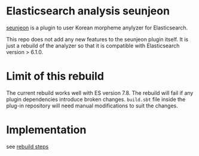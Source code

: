 # Elasticsearch analysis seunjeon

[seunjeon](https://bitbucket.org/eunjeon/seunjeon/src/master/elasticsearch/) is a plugin to user Korean morpheme anylyzer for Elasticsearch.

This repo does not add any new features to the seunjeon plugin itself. It is just a rebuild of the analyzer so that it is compatible with Elasticsearch version > 6.1.0.

# Limit of this rebuild

The current rebuild works well with ES version 7.8. The rebuild will fail if any plugin dependencies introduce broken changes. `build.sbt` file inside the plug-in repository will need manual modifications to suit the changes.

# Implementation

see [rebuild steps](rebuild.md)